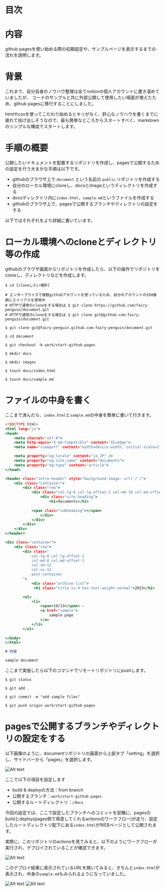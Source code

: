 # 目次



# 内容
github pagesを使い始める際の初期設定や、サンプルページを表示するまでの流れを説明します。

# 背景
これまで、自分自身のノウハウ整理は全てnotionの個人アカウントに書き溜めていましたが、
コードのサンプルと共に外部公開して使用したい場面が増えたため、github pagesに移行することにしました。

htmlやcssを使ってこだわり始めるとキリがなく、肝心なノウハウを書くまでに疲れて投げ出しそうなので、最も簡単なところからスタートすべく、markdownのシンプルな構成でスタートします。

# 手順の概要
公開したいドキュメントを配置するリポジトリを作成し、pagesで公開するための設定を行う大まかな手順は以下です。

- githubのブラウザ上で `document` という名前の `public` リポジトリを作成する
- 自分のローカル環境にcloneし、docsとimageというディレクトリを作成する
- docsディレクトリ内に`index.html`、`sample.md`というファイルを作成する
- githubのブラウザ上で、pagesで公開するブランチやディレクトリの設定をする

以下ではそれぞれをより詳細に書いています。

# ローカル環境へのcloneとディレクトリ等の作成
githubのブラウザ画面からリポジトリを作成したら、以下の操作でリポジトリをcloneし、ディレクトリなどを作成します。
``` sh:terminal
$ cd [cloneしたい場所]

# エンタープライズで複数githubアカウントを使っているため、自分のアカウントのSSH接続にエイリアスを使用中
# HTTPで通常のcloneをする場合は $ git clone https://github.com/fairy-penguin/document.git
# HTTPで通常のcloneをする場合は $ git clone git@github.com:fairy-penguin/document.git

$ git clone git@fairy-penguin.github.com:fairy-penguin/document.git

$ cd document

$ git checkout -b work/start-github-pages 

$ mkdir docs

$ mkdir images

$ touch docs/index.html

$ touch docs/sample.md

```

# ファイルの中身を書く
ここまで済んだら、`index.html`と`sample.md`の中身を簡単に書いて行きます。

```html:index.html
<!DOCTYPE html>
<html lang="ja">
<head>
    <meta charset="utf-8">
    <meta http-equiv="X-UA-Compatible" content="IE=edge">
    <meta name="viewport" content="width=device-width, initial-scale=1">

	<meta property="og:locale" content="ja_JP" />
    <meta property="og:site_name" content="documents">
    <meta property="og:type" content="article">    
</head>

<header class="intro-header" style="background-image: url('/')">
    <div class="container">
        <div class="row">
            <div class="col-lg-8 col-lg-offset-2 col-md-10 col-md-offset-1 ">
                <div class="site-heading">
                    <h1>documents</h1>
                    
		    <span class="subheading"></span>
                </div>
            </div>
        </div>
    </div>
</header>

<div class="container">
    <div class="row">
   	    <div class="
            col-lg-8 col-lg-offset-1
            col-md-8 col-md-offset-1
            col-sm-12
            col-xs-12
            post-container
        ">
            <div class="archive-list">             
             <h1 class="title is-4 has-text-weight-normal">2023</h1>

        <ul>
            <li>
                <span>10/13</span> — 
                <a href="sample">
                    sample page
                </a>
            </li>
        </ul>               
         
</body>
</html>
```


```md:sample.md
# 内容

sample document

```

ここまで実施したら以下のコマンドでリモートリポジトリにpushします。

```sh:terminal
$ git status

$ git add .

$ git commit -m "add sample files"

$ git push origin work/start-github-pages 
```

# pagesで公開するブランチやディレクトリの設定をする

以下画像のように、documentリポジトリの画面から上部タブ「setting」を選択し、サイドバーから「pages」を選択します。

![Alt text](https://github.com/fairy-penguin/document/blob/work/start-github-pages/images/github_pages_branch_detting.png?raw=true)

ここで以下の項目を設定します
- build & deployの方法：from branch
- 公開するブランチ：`work/start-github-pages`
- 公開するルートディレクトリ：`/docs`

今回の設定では、ここで設定したブランチへのコミットを契機に、pagesのbuildとdeploy(pages側で用意してくれるactionsのワークフロー)が走り、設定したルートディレクトリ配下にある`index.html`がWEBページとして公開されます。

実際に、このリポジトリのactionsを見てみると、以下のようにワークフローが実行され、デプロイされていることが確認できます。

![Alt text](https://github.com/fairy-penguin/document/blob/work/start-github-pages/images/github_pages_workflow.png?raw=true)

このデプロイ結果に表示されているURLを開いてみると、きちんと`index.html`が表示され、中身の`sample.md`もみられるようになっていました。

![Alt text](https://github.com/fairy-penguin/document/blob/work/start-github-pages/images/github_pages_index.png?raw=true)
![Alt text](https://github.com/fairy-penguin/document/blob/work/start-github-pages/images/github_pages_sample.png?raw=true)